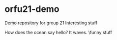 # orfu21-demo
Demo repository for group 21
Interesting stuff


How does the ocean say hello? It waves.
\funny stuff

